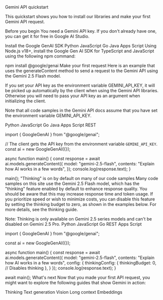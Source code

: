 Gemini API quickstart

This quickstart shows you how to install our libraries and make your first Gemini API request.

Before you begin
You need a Gemini API key. If you don't already have one, you can get it for free in Google AI Studio.

Install the Google GenAI SDK
Python
JavaScript
Go
Java
Apps Script
Using Node.js v18+, install the Google Gen AI SDK for TypeScript and JavaScript using the following npm command:


npm install @google/genai
Make your first request
Here is an example that uses the generateContent method to send a request to the Gemini API using the Gemini 2.5 Flash model.

If you set your API key as the environment variable GEMINI_API_KEY, it will be picked up automatically by the client when using the Gemini API libraries. Otherwise you will need to pass your API key as an argument when initializing the client.

Note that all code samples in the Gemini API docs assume that you have set the environment variable GEMINI_API_KEY.

Python
JavaScript
Go
Java
Apps Script
REST

import { GoogleGenAI } from "@google/genai";

// The client gets the API key from the environment variable `GEMINI_API_KEY`.
const ai = new GoogleGenAI({});

async function main() {
  const response = await ai.models.generateContent({
    model: "gemini-2.5-flash",
    contents: "Explain how AI works in a few words",
  });
  console.log(response.text);
}

main();
"Thinking" is on by default on many of our code samples
Many code samples on this site use the Gemini 2.5 Flash model, which has the "thinking" feature enabled by default to enhance response quality. You should be aware that this may increase response time and token usage. If you prioritize speed or wish to minimize costs, you can disable this feature by setting the thinking budget to zero, as shown in the examples below. For more details, see the thinking guide.

Note: Thinking is only available on Gemini 2.5 series models and can't be disabled on Gemini 2.5 Pro.
Python
JavaScript
Go
REST
Apps Script

import { GoogleGenAI } from "@google/genai";

const ai = new GoogleGenAI({});

async function main() {
  const response = await ai.models.generateContent({
    model: "gemini-2.5-flash",
    contents: "Explain how AI works in a few words",
    config: {
      thinkingConfig: {
        thinkingBudget: 0, // Disables thinking
      },
    }
  });
  console.log(response.text);
}

await main();
What's next
Now that you made your first API request, you might want to explore the following guides that show Gemini in action:

Thinking
Text generation
Vision
Long context
Embeddings